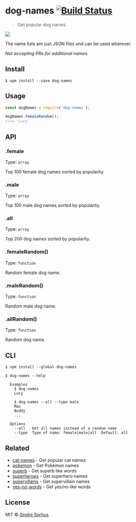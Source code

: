 # dog-names [![Build Status](https://travis-ci.org/sindresorhus/dog-names.svg?branch=master)](https://travis-ci.org/sindresorhus/dog-names)

> Get popular dog names

![](kira.jpg)

The name lists are just JSON files and can be used wherever.

*Not accepting PRs for additional names.*


## Install

```
$ npm install --save dog-names
```


## Usage

```js
const dogNames = require('dog-names');

dogNames.femaleRandom();
//=> 'Lucy'
```


## API

### .female

Type: `array`

Top 100 female dog names sorted by popularity.

### .male

Type: `array`

Top 100 male dog names sorted by popularity.

### .all

Type: `array`

Top 200 dog names sorted by popularity.

### .femaleRandom()

Type: `function`

Random female dog name.

### .maleRandom()

Type: `function`

Random male dog name.

### .allRandom()

Type: `function`

Random dog name.


## CLI

```
$ npm install --global dog-names
```

```
$ dog-names --help

  Examples
    $ dog-names
    Lucy

    $ dog-names --all --type male
    Max
    Buddy
    ...

  Options
    --all   Get all names instead of a random name
    --type  Type of name: female|male|all  Default: all
```


## Related

- [cat-names](https://github.com/sindresorhus/cat-names) - Get popular cat names
- [pokemon](https://github.com/sindresorhus/pokemon) - Get Pokémon names
- [superb](https://github.com/sindresorhus/superb) - Get superb like words
- [superheroes](https://github.com/sindresorhus/superheroes) - Get superhero names
- [supervillains](https://github.com/sindresorhus/supervillains) - Get supervillain names
- [yes-no-words](https://github.com/sindresorhus/yes-no-words) - Get yes/no like words


## License

MIT © [Sindre Sorhus](http://sindresorhus.com)
